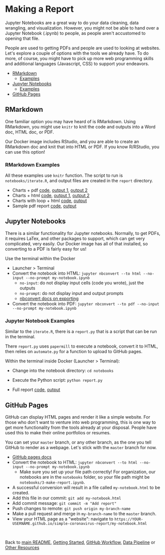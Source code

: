 # Making a Report

Jupyter Notebooks are a great way to do your data cleaning, data wrangling, and visualization. However, you might not be able to hand over a Jupyter Notebook (.ipynb) to people, as people aren't accustomed to opening that file.

People are used to getting PDFs and people are used to looking at websites. Let's explore a couple of options with the tools we already have. To do more, of course, you might have to pick up more web programming skills and additional languages (Javascript, CSS) to support your endeavors.

* [RMarkdown](#rmarkdown)
    * [Examples](#rmarkdown-examples)
* [Jupyter Notebooks](#jupyter-notebooks)
    * [Examples](#jupyter-notebook-examples)
* [GitHub Pages](#github-pages)

## RMarkdown
One familiar option you may have heard of is RMarkdown. Using RMarkdown, you might use `knitr` to knit the code and outputs into a Word doc, HTML doc, or PDF. 

Our Docker image includes RStudio, and you are able to create an RMarkdown doc and knit that into HTML or PDF. If you know R/RStudio, you can use this option!

### RMarkdown Examples
All these examples use `knitr` function. The script to run is `notebooks/iterate.R`, and output files are created in the `report` directory.

* Charts + pdf [code](./notebooks/A-county-charts.Rmd), [output 1](tiffanychu90.github.io/simple-coronavirus-report/reports/Alameda.pdf), [output 2](tiffanychu90.github.io/simple-coronavirus-report/reports/Los%20Angeles.pdf)
* Charts + html [code](./notebooks/B-county-charts-html.Rmd), [output 1](tiffanychu90.github.io/simple-coronavirus-report/reports/Alameda.html), [output 2](tiffanychu90.github.io/simple-coronavirus-report/reports/Los%20Angeles.html)
* Charts with loop + html [code](./notebooks/C-ca-report.Rmd), [output](tiffanychu90.github.io/simple-coronavirus-report/reports/county-report.html)
* Sample pdf report [code](./notebooks/D-sample-report.Rmd), [output](tiffanychu90.github.io/simple-coronavirus-report/reports/sample-report.pdf)


## Jupyter Notebooks
There is a similar functionality for Jupyter notebooks. Normally, to get PDFs, it requires LaTex, and other packages to support, which can get very complicated, very easily. Our Docker image has all of that installed, so converting to a PDF is fairly easy for us!

Use the terminal within the Docker
* Launcher > Terminal 
* Convert the notebook into HTML: `jupyter nbconvert --to html --no-input --no-prompt my-notebook.ipynb`
    * `no-input`: do not display input cells (code you wrote), just the outputs
    * `no-prompt`: do not display input and output prompts
    * [nbconvert docs on exporting](https://nbconvert.readthedocs.io/en/latest/config_options.html#exporter-options)
* Convert the notebook into PDF: `jupyter nbconvert --to pdf --no-input --no-prompt my-notebook.ipynb`

### Jupyter Notebook Examples

Similar to the `iterate.R`, there is a `report.py` that is a script that can be run in the terminal.

There `report.py` uses `papermill` to execute a notebook, convert it to HTML, then relies on `automate.py` for a function to upload to GitHub pages. 

Within the terminal inside Docker (Launcher > Terminal):
* Change into the notebook directory: `cd notebooks`
* Execute the Python script: `python report.py`

* Full report [code](./notebooks/5-full-report.ipynb), [output](tiffanychu90.github.io/simple-coronavirus-report/reports/full-report.html)


## GitHub Pages

GitHub can display HTML pages and render it like a simple website. For those who don't want to venture into web programming, this is one way to get more functionality from the tools already at your disposal. People have used this to make their online portfolios or resumes.

You can set your `master` branch, or any other branch, as the one you tell GitHub to render as a webpage. Let's stick with the `master` branch for now.
* [GitHub pages docs](https://docs.github.com/en/github/working-with-github-pages/configuring-a-publishing-source-for-your-github-pages-site)
*  Convert the notebook to HTML: `jupyter nbconvert --to html --no-input --no-prompt my-notebook.ipynb`
    * Make sure you set up your file path correctly! For organization, our notebooks are in the `notebooks` folder, so your file path might be `notebooks/3-make-report.ipynb`. 
* A successful conversion will result in a file called `my-notebook.html` to be created.
* Add this file in our commit: `git add my-notebook.html`
* Add commit message: `git commit -m "Add report"`
* Push changes to remote: `git push origin my-branch-name`
* Make a pull request and merge in `my-branch-name` to the `master` branch.
* View your HTML page as a "website": navigate to `https://YOUR-USERNAME.github.io/simple-coronavirus-report/my-notebook.html`

<br>

Back to [main README](./README.md), [Getting Started](./getting_started.md), [GitHub Workflow](./github_version_control.md), [Data Pipeline](./data_pipeline.md) or [Other Resources](./other_resources.md) 